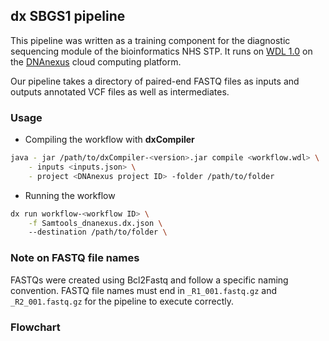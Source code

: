 ## dx SBGS1 pipeline
This pipeline was written as a training component for the diagnostic sequencing module of the bioinformatics NHS STP. It runs on [WDL 1.0](https://github.com/openwdl/wdl/blob/main/versions/1.0/SPEC.md) on the [DNAnexus](https://platform.dnanexus.com/login) cloud computing platform. 

Our pipeline takes a directory of paired-end FASTQ files as inputs and outputs annotated VCF files as well as intermediates. 

### Usage
- Compiling the workflow with **dxCompiler**
```bash
java - jar /path/to/dxCompiler-<version>.jar compile <workflow.wdl> \
    - inputs <inputs.json> \
    - project <DNAnexus project ID> -folder /path/to/folder
```
- Running the workflow
```bash
dx run workflow-<workflow ID> \
    -f Samtools_dnanexus.dx.json \ 
    --destination /path/to/folder \
```

### Note on FASTQ file names
FASTQs were created using Bcl2Fastq and follow a specific naming convention. 
FASTQ file names must end in `_R1_001.fastq.gz` and `_R2_001.fastq.gz` for the pipeline to execute correctly. 

### Flowchart
